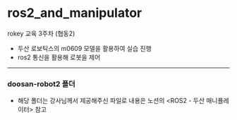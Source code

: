 # ros2_and_manipulator
rokey 교육 3주차 (협동2)
- 두산 로보틱스의 m0609 모델을 활용하여 실습 진행
- ros2 통신을 활용해 로봇을 제어

***
### doosan-robot2 폴더
- 해당 폴더는 강사님께서 제공해주신 파일로 내용은 노션의 <ROS2 - 두산 매니퓰레이터> 참고
